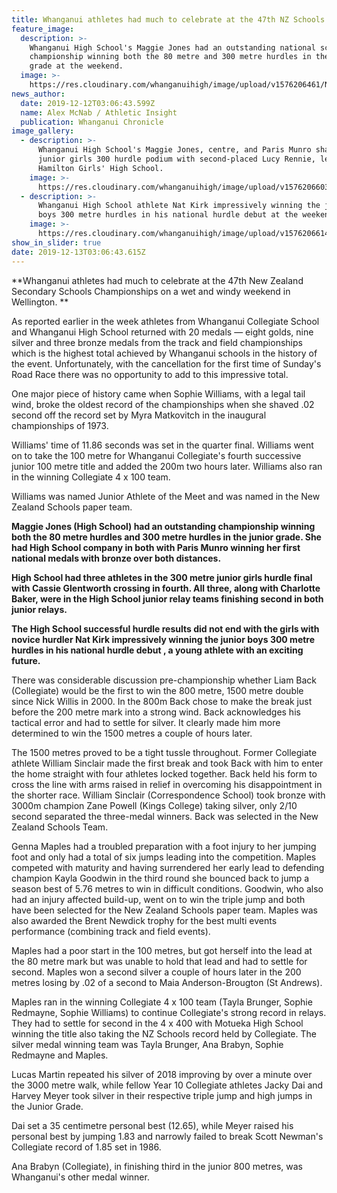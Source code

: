 ```yaml
---
title: Whanganui athletes had much to celebrate at the 47th NZ Schools Championships
feature_image:
  description: >-
    Whanganui High School's Maggie Jones had an outstanding national schools
    championship winning both the 80 metre and 300 metre hurdles in the junior
    grade at the weekend.
  image: >-
    https://res.cloudinary.com/whanganuihigh/image/upload/v1576206461/News/Maggie_Jones_chron_12.12.19.jpg
news_author:
  date: 2019-12-12T03:06:43.599Z
  name: Alex McNab / Athletic Insight
  publication: Whanganui Chronicle
image_gallery:
  - description: >-
      Whanganui High School's Maggie Jones, centre, and Paris Munro share the
      junior girls 300 hurdle podium with second-placed Lucy Rennie, left, from
      Hamilton Girls' High School.
    image: >-
      https://res.cloudinary.com/whanganuihigh/image/upload/v1576206603/News/Maggie_Paris_Chron_12.12.19.jpg
  - description: >-
      Whanganui High School athlete Nat Kirk impressively winning the junior
      boys 300 metre hurdles in his national hurdle debut at the weekend.
    image: >-
      https://res.cloudinary.com/whanganuihigh/image/upload/v1576206614/News/Nat_Kirk_Chron_12.12.19.jpg
show_in_slider: true
date: 2019-12-13T03:06:43.615Z
---
```

**Whanganui athletes had much to celebrate at the 47th New Zealand Secondary Schools Championships on a wet and windy weekend in Wellington.**

As reported earlier in the week athletes from Whanganui Collegiate School and Whanganui High School returned with 20 medals — eight golds, nine silver and three bronze medals from the track and field championships which is the highest total achieved by Whanganui schools in the history of the event. Unfortunately, with the cancellation for the first time of Sunday's Road Race there was no opportunity to add to this impressive total.

One major piece of history came when Sophie Williams, with a legal tail wind, broke the oldest record of the championships when she shaved .02 second off the record set by Myra Matkovitch in the inaugural championships of 1973.

Williams' time of 11.86 seconds was set in the quarter final. Williams went on to take the 100 metre for Whanganui Collegiate's fourth successive junior 100 metre title and added the 200m two hours later. Williams also ran in the winning Collegiate 4 x 100 team.

Williams was named Junior Athlete of the Meet and was named in the New Zealand Schools paper team.

**Maggie Jones (High School) had an outstanding championship winning both the 80 metre hurdles and 300 metre hurdles in the junior grade. She had High School company in both with Paris Munro winning her first national medals with bronze over both distances.**

**High School had three athletes in the 300 metre junior girls hurdle final with Cassie Glentworth crossing in fourth. All three, along with Charlotte Baker, were in the High School junior relay teams finishing second in both junior relays.**

**The High School successful hurdle results did not end with the girls with novice hurdler Nat Kirk impressively winning the junior boys 300 metre hurdles in his national hurdle debut , a young athlete with an exciting future.**

There was considerable discussion pre-championship whether Liam Back (Collegiate) would be the first to win the 800 metre, 1500 metre double since Nick Willis in 2000. In the 800m Back chose to make the break just before the 200 metre mark into a strong wind. Back acknowledges his tactical error and had to settle for silver. It clearly made him more determined to win the 1500 metres a couple of hours later.

The 1500 metres proved to be a tight tussle throughout. Former Collegiate athlete William Sinclair made the first break and took Back with him to enter the home straight with four athletes locked together. Back held his form to cross the line with arms raised in relief in overcoming his disappointment in the shorter race. William Sinclair (Correspondence School) took bronze with 3000m champion Zane Powell (Kings College) taking silver, only 2/10 second separated the three-medal winners. Back was selected in the New Zealand Schools Team.

Genna Maples had a troubled preparation with a foot injury to her jumping foot and only had a total of six jumps leading into the competition. Maples competed with maturity and having surrendered her early lead to defending champion Kayla Goodwin in the third round she bounced back to jump a season best of 5.76 metres to win in difficult conditions. Goodwin, who also had an injury affected build-up, went on to win the triple jump and both have been selected for the New Zealand Schools paper team. Maples was also awarded the Brent Newdick trophy for the best multi events performance (combining track and field events).

Maples had a poor start in the 100 metres, but got herself into the lead at the 80 metre mark but was unable to hold that lead and had to settle for second. Maples won a second silver a couple of hours later in the 200 metres losing by .02 of a second to Maia Anderson-Brougton (St Andrews).

Maples ran in the winning Collegiate 4 x 100 team (Tayla Brunger, Sophie Redmayne, Sophie Williams) to continue Collegiate's strong record in relays. They had to settle for second in the 4 x 400 with Motueka High School winning the title also taking the NZ Schools record held by Collegiate. The silver medal winning team was Tayla Brunger, Ana Brabyn, Sophie Redmayne and Maples.

Lucas Martin repeated his silver of 2018 improving by over a minute over the 3000 metre walk, while fellow Year 10 Collegiate athletes Jacky Dai and Harvey Meyer took silver in their respective triple jump and high jumps in the Junior Grade.

Dai set a 35 centimetre personal best (12.65), while Meyer raised his personal best by jumping 1.83 and narrowly failed to break Scott Newman's Collegiate record of 1.85 set in 1986.

Ana Brabyn (Collegiate), in finishing third in the junior 800 metres, was Whanganui's other medal winner.
